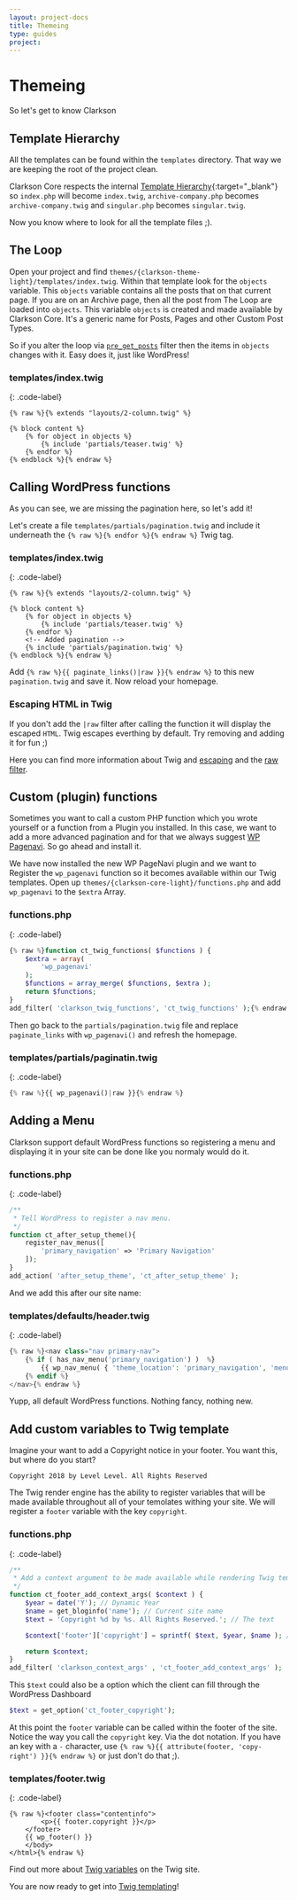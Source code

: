```yaml
---
layout: project-docs
title: Themeing
type: guides
project: 
---
```


# Themeing

So let's get to know Clarkson

## Template Hierarchy
All the templates can be found within the `templates` directory. That way we are keeping the root of the project clean.

Clarkson Core respects the internal [Template Hierarchy](https://developer.wordpress.org/themes/basics/template-hierarchy/){:target="_blank"} so `index.php` will become `index.twig`, `archive-company.php` becomes `archive-company.twig` and `singular.php` becomes `singular.twig`.

Now you know where to look for all the template files ;).


## The Loop

Open your project and find `themes/{clarkson-theme-light}/templates/index.twig`. Within that template look for the `objects` variable. This `objects` variable contains all the posts that on that current page. If you are on an Archive page, then all the post from The Loop are loaded into `objects`. This variable `objects` is created and made available by Clarkson Core. It's a generic name for Posts, Pages and other Custom Post Types.

So if you alter the loop via [`pre_get_posts`](https://codex.wordpress.org/Plugin_API/Action_Reference/pre_get_posts) filter then the items in `objects` changes with it. Easy does it, just like WordPress!
 
### templates/index.twig
{: .code-label}
~~~twig
{% raw %}{% extends "layouts/2-column.twig" %}

{% block content %}
    {% for object in objects %}
        {% include 'partials/teaser.twig' %}
    {% endfor %}
{% endblock %}{% endraw %}
~~~


## Calling WordPress functions

As you can see, we are missing the pagination here, so let's add it!

Let's create a file `templates/partials/pagination.twig` and include it underneath the `{% raw %}{% endfor %}{% endraw %}` Twig tag.

### templates/index.twig
{: .code-label}
~~~twig
{% raw %}{% extends "layouts/2-column.twig" %}

{% block content %}
    {% for object in objects %}
        {% include 'partials/teaser.twig' %}
    {% endfor %}
    <!-- Added pagination -->
    {% include 'partials/pagination.twig' %}
{% endblock %}{% endraw %}
~~~


Add `{% raw %}{{ paginate_links()|raw }}{% endraw %}` to this new `pagination.twig` and save it. Now reload your homepage.

### Escaping HTML in Twig
If you don't add the `|raw` filter after calling the function it will display the escaped `HTML`. Twig escapes everthing by default. Try removing and adding it for fun ;)

Here you can find more information about Twig and [escaping](https://twig.symfony.com/doc/2.x/filters/escape.html) and the [raw filter](https://twig.symfony.com/doc/2.x/filters/raw.html).

## Custom (plugin) functions

Sometimes you want to call a custom PHP function which you wrote yourself or a function from a Plugin you installed. 
In this case, we want to add a more advanced pagination and for that we always suggest [WP Pagenavi](https://nl.wordpress.org/plugins/wp-pagenavi/). So go ahead and install it.

We have now installed the new WP PageNavi plugin and we want to Register the `wp_pagenavi` function so it becomes available within our Twig templates. Open up `themes/{clarkson-core-light}/functions.php` and add `wp_pagenavi` to the `$extra` Array.

### functions.php
{: .code-label}
~~~php
{% raw %}function ct_twig_functions( $functions ) {
    $extra = array(
        'wp_pagenavi'
    );
    $functions = array_merge( $functions, $extra );
    return $functions;
}
add_filter( 'clarkson_twig_functions', 'ct_twig_functions' );{% endraw %}
~~~

Then go back to the `partials/pagination.twig` file and replace `paginate_links` with `wp_pagenavi()` and refresh the homepage.

### templates/partials/paginatin.twig
{: .code-label}
~~~php
{% raw %}{{ wp_pagenavi()|raw }}{% endraw %}
~~~


## Adding a Menu

Clarkson support default WordPress functions so registering a menu and displaying it in your site can be done like you normaly would do it.

### functions.php
{: .code-label}
```php
/**
 * Tell WordPress to register a nav menu.
 */
function ct_after_setup_theme(){
    register_nav_menus([
        'primary_navigation' => 'Primary Navigation'
    ]);
}
add_action( 'after_setup_theme', 'ct_after_setup_theme' );
```

And we add this after our site name:
### templates/defaults/header.twig
{: .code-label}
```php
{% raw %}<nav class="nav primary-nav">
    {% if ( has_nav_menu('primary_navigation') )  %}
        {{ wp_nav_menu( { 'theme_location': 'primary_navigation', 'menu_class': 'menu primary-menu' } ) }}
    {% endif %}
</nav>{% endraw %}
```

Yupp, all default WordPress functions. Nothing fancy, nothing new.

## Add custom variables to Twig template
Imagine your want to add a Copyright notice in your footer. You want this, but where do you start?

~~~
Copyright 2018 by Level Level. All Rights Reserved
~~~

The Twig render engine has the ability to register variables that will be made available throughout all of your temolates withing your site. We will register a `footer` variable with the key `copyright`.

### functions.php
{: .code-label}
~~~php
/**
 * Add a context argument to be made available while rendering Twig templates
 */
function ct_footer_add_context_args( $context ) {
    $year = date('Y'); // Dynamic Year
    $name = get_bloginfo('name'); // Current site name
    $text = 'Copyright %d by %s. All Rights Reserved.'; // The text

    $context['footer']['copyright'] = sprintf( $text, $year, $name ); // Replace the variables with the values

    return $context;
}
add_filter( 'clarkson_context_args' , 'ct_footer_add_context_args' );
~~~


This `$text` could also be a option which the client can fill through the WordPress Dashboard
~~~php
$text = get_option('ct_footer_copyright');
~~~

At this point the `footer` variable can be called within the footer of the site. Notice the way you call the `copyright` key. Via the dot notation. If you have an key with a `-` character, use `{% raw %}{{ attribute(footer, 'copy-right') }}{% endraw %}` or just don't do that ;).

### templates/footer.twig
{: .code-label}
~~~twig
{% raw %}<footer class="contentinfo">
        <p>{{ footer.copyright }}</p>
    </footer>
    {{ wp_footer() }}
    </body>
</html>{% endraw %}
~~~

Find out more about [Twig variables](https://twig.symfony.com/doc/2.x/templates.html#variables) on the Twig site.

You are now ready to get into <a href="/guides/twig-templating.html">Twig templating</a>!